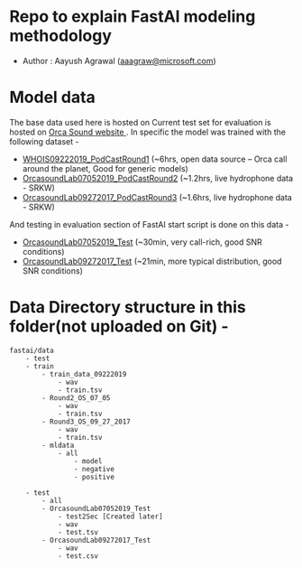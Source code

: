 # Repo to explain FastAI modeling methodology
- Author : Aayush Agrawal (aaagraw@microsoft.com)

# Model data 
The base data used here is hosted on Current test set for evaluation is hosted on [Orca Sound website ](https://github.com/orcasound/orcadata/wiki/Pod.Cast-data-archive#test-sets). In specific the model was  trained with the following dataset -

- [WHOIS09222019_PodCastRound1](https://github.com/orcasound/orcadata/wiki/Pod.Cast-data-archive#WHOIS_PodCastRound1) (~6hrs, open data source – Orca call around the planet, Good for generic models)
- [OrcasoundLab07052019_PodCastRound2](https://github.com/orcasound/orcadata/wiki/Pod.Cast-data-archive#OrcasoundLab07052019_PodCastRound2) (~1.2hrs, live hydrophone data - SRKW)
- [OrcasoundLab09272017_PodCastRound3](https://github.com/orcasound/orcadata/wiki/Pod.Cast-data-archive#OrcasoundLab09272017_PodCastRound3) (~1.6hrs, live hydrophone data - SRKW)

And testing in evaluation section of FastAI start script is done on this data - 
- [OrcasoundLab07052019_Test](https://github.com/orcasound/orcadata/wiki/Pod.Cast-data-archive#OrcasoundLab07052019_Test) (~30min, very call-rich, good SNR conditions)
- [OrcasoundLab09272017_Test](https://github.com/orcasound/orcadata/wiki/Pod.Cast-data-archive#OrcasoundLab07052019_Test) (~21min, more typical distribution, good SNR conditions)

# Data Directory structure in this folder(not uploaded on Git) -
```
fastai/data
	- test
	- train
		- train_data_09222019
            - wav
            - train.tsv
        - Round2_OS_07_05
            - wav
            - train.tsv
        - Round3_OS_09_27_2017
            - wav
            - train.tsv
        - mldata
            - all
                - model
                - negative
                - positive

    - test
        - all
        - OrcasoundLab07052019_Test
            - test2Sec [Created later]
            - wav
            - test.tsv
        - OrcasoundLab09272017_Test
            - wav
            - test.csv
    
	
```   
